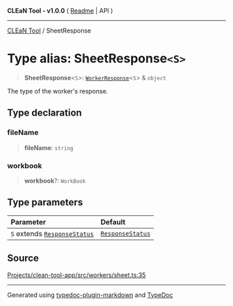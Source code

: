 **CLEaN Tool - v1.0.0** ( [Readme](../README.md) \| API )

***

[CLEaN Tool](../exports.md) / SheetResponse

# Type alias: SheetResponse`<S>`

> **SheetResponse**\<`S`\>: [`WorkerResponse`](WorkerResponse.md)\<`S`\> & `object`

The type of the worker's response.

## Type declaration

### fileName

> **fileName**: `string`

### workbook

> **workbook**?: `WorkBook`

## Type parameters

| Parameter | Default |
| :------ | :------ |
| `S` extends [`ResponseStatus`](ResponseStatus.md) | [`ResponseStatus`](ResponseStatus.md) |

## Source

[Projects/clean-tool-app/src/workers/sheet.ts:35](https://github.com/yuckyh/clean-tool-app/)

***

Generated using [typedoc-plugin-markdown](https://www.npmjs.com/package/typedoc-plugin-markdown) and [TypeDoc](https://typedoc.org/)
